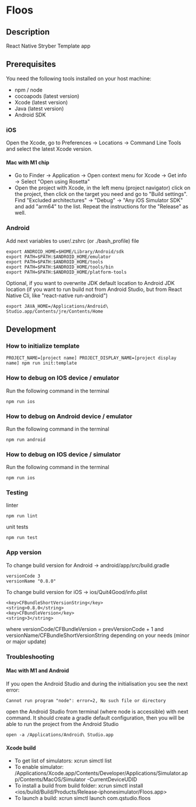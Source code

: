 # Floos #

## Description ##

React Native Stryber Template app

## Prerequisites ##

You need the following tools installed on your host machine:

- npm / node
- cocoapods (latest version)
- Xcode (latest version)
- Java (latest version)
- Android SDK

### iOS ###

Open the Xcode, go to Preferences -> Locations -> Command Line Tools and select the latest Xcode version.

#### Mac with M1 chip ####

- Go to Finder -> Application -> Open context menu for Xcode -> Get info -> Select "Open using Rosetta"
- Open the project with Xcode, in the left menu (project navigator) click on the project, then click on the target you need and go to "Build settings". Find "Excluded architectures" -> "Debug" -> "Any iOS Simulator SDK" and add "arm64" to the list. Repeat the instructions for the "Release" as well.

### Android ###

Add next variables to user/.zshrc (or ./bash_profile) file

```shell script
export ANDROID_HOME=$HOME/Library/Android/sdk
export PATH=$PATH:$ANDROID_HOME/emulator
export PATH=$PATH:$ANDROID_HOME/tools
export PATH=$PATH:$ANDROID_HOME/tools/bin
export PATH=$PATH:$ANDROID_HOME/platform-tools
```

Optional, if you want to overwrite JDK default location to Android JDK location
(if you want to run build not from Android Studio, but from React Native Cli, like "react-native run-android")
```shell script
export JAVA_HOME=/Applications/Android\ Studio.app/Contents/jre/Contents/Home
```


## Development ##

### How to initialize template ###

```shell script
PROJECT_NAME=[project name] PROJECT_DISPLAY_NAME=[project display name] npm run init:template
```

### How to debug on IOS device / emulator ###

Run the following command in the terminal

```shell script
npm run ios
```

### How to debug on Android device / emulator ###

Run the following command in the terminal

```shell script
npm run android
```

### How to debug on IOS device / simulator ###

Run the following command in the terminal

```shell script
npm run ios
```

### Testing ###

linter

```shell script
npm run lint
```

unit tests

```shell script
npm run test
```

### App version ###

To change build version for Android -> android/app/src/build.gradle
```
versionCode 3
versionName "0.8.0"
```
To change build version for iOS -> ios/Quit4Good/info.plist
```
<key>CFBundleShortVersionString</key>
<string>0.8.0</string>
<key>CFBundleVersion</key>
<string>3</string>
```
where versionCode/CFBundleVersion = prevVersionCode + 1 and versionName/CFBundleShortVersionString depending on your needs (minor or major update)

### Troubleshooting ###

#### Mac with M1 and Android ####
If you open the Android Studio and during the initialisation you see the next error:
```shell script
Cannot run program "node": error=2, No such file or directory
```
open the Android Studio from terminal (where node is accessible) with next command. It should create
a gradle default configuration, then you will be able to run the project from the Android Studio
```shell script
open -a /Applications/Android\ Studio.app
```

#### Xcode build ####
- To get list of simulators: xcrun simctl list
- To enable simulator: /Applications/Xcode.app/Contents/Developer/Applications/Simulator.app/Contents/MacOS/Simulator -CurrentDeviceUDID <DEVICE-ID or Booted>
- To install a build from build folder: xcrun simctl install <DEVICE-ID or Booter> <ios/build/Build/Products/Release-iphonesimulator/Floos.app>
- To launch a build: xcrun simctl launch <YOUR-DEVICE-ID or Booter> com.qstudio.floos
